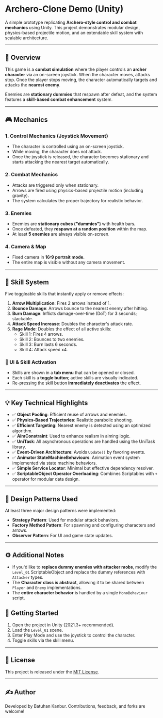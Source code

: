 # Archero-Clone Demo (Unity)

A simple prototype replicating **Archero-style control and combat mechanics** using Unity. This project demonstrates modular design, physics-based projectile motion, and an extendable skill system with scalable architecture.

---

## 📖 Overview

This game is a **combat simulation** where the player controls an **archer character** via an on-screen joystick. When the character moves, attacks stop. Once the player stops moving, the character automatically targets and attacks the **nearest enemy**.

Enemies are **stationary dummies** that respawn after defeat, and the system features a **skill-based combat enhancement** system.

---

## 🎮 Mechanics

### 1. Control Mechanics (Joystick Movement)
- The character is controlled using an on-screen joystick.
- While moving, the character does not attack.
- Once the joystick is released, the character becomes stationary and starts attacking the nearest target automatically.

### 2. Combat Mechanics
- Attacks are triggered only when stationary.
- Arrows are fired using physics-based projectile motion (including gravity).
- The system calculates the proper trajectory for realistic behavior.

### 3. Enemies
- Enemies are **stationary cubes ("dummies")** with health bars.
- Once defeated, they **respawn at a random position** within the map.
- At least **5 enemies** are always visible on-screen.

### 4. Camera & Map
- Fixed camera in **16:9 portrait mode**.
- The entire map is visible without any camera movement.

---

## 🧠 Skill System

Five toggleable skills that instantly apply or remove effects:

1. **Arrow Multiplication**: Fires 2 arrows instead of 1.
2. **Bounce Damage**: Arrows bounce to the nearest enemy after hitting.
3. **Burn Damage**: Inflicts damage-over-time (DoT) for 3 seconds; stackable.
4. **Attack Speed Increase**: Doubles the character's attack rate.
5. **Rage Mode**: Doubles the effect of all active skills:
   - Skill 1: Fires 4 arrows.
   - Skill 2: Bounces to two enemies.
   - Skill 3: Burn lasts 6 seconds.
   - Skill 4: Attack speed x4.

### 🔧 UI & Skill Activation
- Skills are shown in a **tab menu** that can be opened or closed.
- Each skill is a **toggle button**; active skills are visually indicated.
- Re-pressing the skill button **immediately deactivates** the effect.

---

## 💡 Key Technical Highlights

- ✅ **Object Pooling**: Efficient reuse of arrows and enemies.
- ✅ **Physics-Based Trajectories**: Realistic parabolic shooting.
- ✅ **Efficient Targeting**: Nearest enemy is detected using an optimized algorithm.
- ✅ **AimConstraint**: Used to enhance realism in aiming logic.
- ✅ **UniTask**: All asynchronous operations are handled using the UniTask library.
- ✅ **Event-Driven Architecture**: Avoids `Update()` by favoring events.
- ✅ **Animator StateMachineBehaviours**: Animation event system implemented via state machine behaviors.
- ✅ **Simple Service Locator**: Minimal but effective dependency resolver.
- ✅ **ScriptableObject Operator Overloading**: Combines Scriptables with `+` operator for modular data design.

---

## 🧩 Design Patterns Used

At least three major design patterns were implemented:

- **Strategy Pattern**: Used for modular attack behaviors.
- **Factory Method Pattern**: For spawning and configuring characters and arrows.
- **Observer Pattern**: For UI and game state updates.

---

## ⚙️ Additional Notes

- If you'd like to **replace dummy enemies with attacker mobs**, modify the `Level_01` ScriptableObject and replace the dummy references with `Attacker` types.
- The **Character class is abstract**, allowing it to be shared between `Player` and `Enemy` implementations.
- The **entire character behavior** is handled by a single `MonoBehaviour` script.

## 🚀 Getting Started

1. Open the project in Unity (2021.3+ recommended).
2. Load the `Level_01` scene.
3. Enter Play Mode and use the joystick to control the character.
4. Toggle skills via the skill menu.

---

## 📃 License

This project is released under the [MIT License](LICENSE).

---

## ✍️ Author

Developed by Batuhan Kanbur. Contributions, feedback, and forks are welcome!